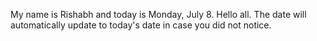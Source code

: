 My name is Rishabh and today is Monday, July 8. Hello all. The date will automatically update to today's date in case you did not notice.

